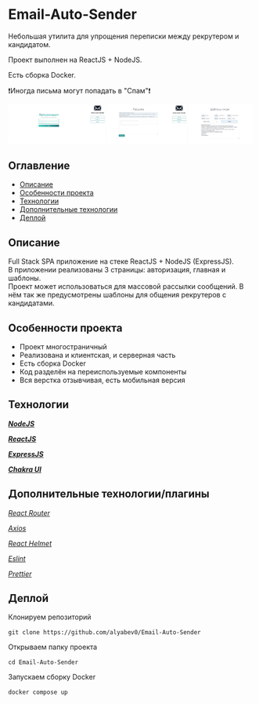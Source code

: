 # Email-Auto-Sender
Небольшая утилита для упрощения переписки между рекрутером и кандидатом.

Проект выполнен на ReactJS + NodeJS.
 
Есть сборка Docker.

❗Иногда письма могут попадать в "Спам"❗

<img src="https://github.com/alyabev0/Email-Auto-Sender/blob/main/images/first.jpg" width="33%"></img><img src="https://github.com/alyabev0/Email-Auto-Sender/blob/main/images/second.jpg" width="33%%"></img><img src="https://github.com/alyabev0/Email-Auto-Sender/blob/main/images/third.jpg" width="33%%"></img>

<!-- To update this table of contents, ensure you have run `npm install` then `npm run doctoc` -->
<!-- START doctoc generated TOC please keep comment here to allow auto update -->
<!-- DON'T EDIT THIS SECTION, INSTEAD RE-RUN doctoc TO UPDATE -->
## Оглавление

- [Описание](#описание)
- [Особенности проекта](#особенности-проекта)
- [Технологии](#технологии)
- [Дополнительные технологии](#доптехнологии)
- [Деплой](#деплой)

<!-- END doctoc generated TOC please keep comment here to allow auto update -->

## Описание
Full Stack SPA приложение на стеке ReactJS + NodeJS (ExpressJS). <br />
В приложении реализованы 3 страницы: авторизация, главная и шаблоны. <br />
Проект может использоваться для массовой рассылки сообщений. В нём так же предусмотрены шаблоны для общения рекрутеров с кандидатами.
<a id="особенности-проекта"></a>

## Особенности проекта
- Проект многостраничный
- Реализована и клиентская, и серверная часть
- Есть сборка Docker
- Код разделён на переиспользуемые компоненты
- Вся верстка отзывчивая, есть мобильная версия
<a id="особенности-проекта"></a>

## Технологии
***[NodeJS](https://nodejs.org/)***

***[ReactJS](https://reactjs.org/)***

***[ExpressJS](https://expressjs.com/)***

***[Chakra UI](https://chakra-ui.com/)***
<a id="технологии"></a>

## Дополнительные технологии/плагины
*[React Router](https://reactrouter.com/)*

*[Axios](https://axios-http.com/docs/intro)*

*[React Helmet](https://www.npmjs.com/package/react-helmet)*

*[Eslint](https://eslint.org/)*

*[Prettier](https://prettier.io/)*
<a id="доптехнологии"></a>

## Деплой

Клонируем репозиторий
```
git clone https://github.com/alyabev0/Email-Auto-Sender
```
Открываем папку проекта
```
cd Email-Auto-Sender
```
Запускаем сборку Docker
```
docker compose up
```
<a id="деплой"></a>
